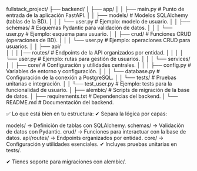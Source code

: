 fullstack_project/
├── backend/
│   ├── app/
│   │   ├── main.py                 # Punto de entrada de la aplicación FastAPI.
│   │   ├── models/                 # Modelos SQLAlchemy (tablas de la BD).
│   │   │   └── user.py             # Ejemplo: modelo de usuario.
│   │   ├── schemas/                # Esquemas Pydantic para validación de datos.
│   │   │   └── user.py             # Ejemplo: esquema para usuario.
│   │   ├── crud/                   # Funciones CRUD (operaciones de BD).
│   │   │   └── user.py             # Ejemplo: operaciones CRUD para usuarios.
│   │   ├── api/                    
│   │   │   │── routes/             # Endpoints de la API organizados por entidad.
│   │   │   │   └── user.py         # Ejemplo: rutas para gestión de usuarios.
│   │   │   └── services/
│   │   ├── core/                   # Configuración y utilidades centrales.
│   │   │   ├── config.py           # Variables de entorno y configuración.
│   │   │   └── database.py         # Configuración de la conexión a PostgreSQL.
│   │   └── tests/                  # Pruebas unitarias e integración.
│   │       └── test_user.py        # Ejemplo: tests para la funcionalidad de usuario.
│   ├── alembic/                    # Scripts de migración de la base de datos.
│   ├── requirements.txt            # Dependencias del backend.
│   └── README.md                   # Documentación del backend.


✅ Lo que está bien en tu estructura:
✔ Separa la lógica por capas:

models/ → Definición de tablas con SQLAlchemy.
schemas/ → Validación de datos con Pydantic.
crud/ → Funciones para interactuar con la base de datos.
api/routes/ → Endpoints organizados por entidad.
core/ → Configuración y utilidades esenciales.
✔ Incluyes pruebas unitarias en tests/.

✔ Tienes soporte para migraciones con alembic/.